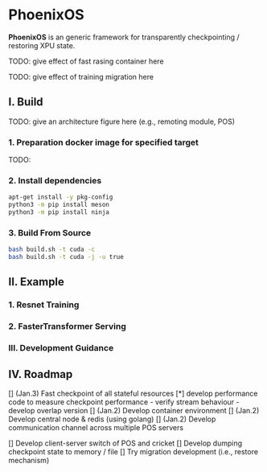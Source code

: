 # PhoenixOS

**PhoenixOS** is an generic framework for transparently checkpointing / restoring XPU state.

TODO: give effect of fast rasing container here

TODO: give effect of training migration here

## I. Build

TODO: give an architecture figure here (e.g., remoting module, POS)

### 1. Preparation docker image for specified target

TODO:

### 2. Install dependencies

```bash
apt-get install -y pkg-config
python3 -m pip install meson
python3 -m pip install ninja
```

### 3. Build From Source

```bash
bash build.sh -t cuda -c
bash build.sh -t cuda -j -u true
```

## II. Example

### 1. Resnet Training

### 2. FasterTransformer Serving

### III. Development Guidance

## IV. Roadmap

[] (Jan.3) Fast checkpoint of all stateful resources
    [*] develop performance code to measure checkpoint performance
    - verify stream behaviour
    - develop overlap version
[] (Jan.2) Develop container environment
[] (Jan.2) Develop central node & redis (using golang)
[] (Jan.2) Develop communication channel across multiple POS servers

[] Develop client-server switch of POS and cricket
[] Develop dumping checkpoint state to memory / file
[] Try migration development (i.e., restore mechanism)
